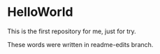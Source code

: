 # HelloWorld
This is the first repository for me, just for try.

These words were written in readme-edits branch.
